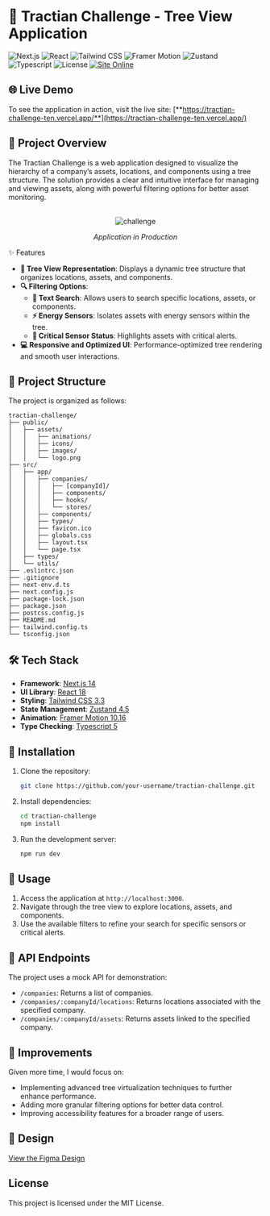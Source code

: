 # 🚀 Tractian Challenge - Tree View Application

![Next.js](https://img.shields.io/badge/Next.js-14.0.1-blue) ![React](https://img.shields.io/badge/React-18.0.0-blue) ![Tailwind CSS](https://img.shields.io/badge/TailwindCSS-3.3.0-blue) ![Framer Motion](https://img.shields.io/badge/Framer--Motion-10.16.4-blue) ![Zustand](https://img.shields.io/badge/Zustand-4.5.5-blue) ![Typescript](https://img.shields.io/badge/Typescript-5.0-blue) ![License](https://img.shields.io/badge/License-MIT-green) [![Site Online](https://img.shields.io/badge/Site-Online-brightgreen)](https://tractian-challenge-ten.vercel.app/)

## 🌐 Live Demo

To see the application in action, visit the live site:
[**https://tractian-challenge-ten.vercel.app/**](https://tractian-challenge-ten.vercel.app/)

## 📖 Project Overview

The Tractian Challenge is a web application designed to visualize the hierarchy of a company’s assets, locations, and components using a tree structure. The solution provides a clear and intuitive interface for managing and viewing assets, along with powerful filtering options for better asset monitoring.

<br/>

<div align="center">
  <img src="https://github.com/user-attachments/assets/c084259c-7f43-4197-b29e-dea97f22abfa" alt="challenge" />
  <p><em>Application in Production</em></p>
</div

## ✨ Features

- **🌳 Tree View Representation**: Displays a dynamic tree structure that organizes locations, assets, and components.
- **🔍 Filtering Options**:
  - **📝 Text Search**: Allows users to search specific locations, assets, or components.
  - **⚡ Energy Sensors**: Isolates assets with energy sensors within the tree.
  - **🚨 Critical Sensor Status**: Highlights assets with critical alerts.
- **💻 Responsive and Optimized UI**: Performance-optimized tree rendering and smooth user interactions.

## 📂 Project Structure

The project is organized as follows:

```
tractian-challenge/
├── public/
│   ├── assets/
│   │   ├── animations/
│   │   ├── icons/
│   │   ├── images/
│   │   └── logo.png
├── src/
│   ├── app/
│   │   ├── companies/
│   │   │   ├── [companyId]/
│   │   │   ├── components/
│   │   │   ├── hooks/
│   │   │   └── stores/
│   │   ├── components/
│   │   ├── types/
│   │   ├── favicon.ico
│   │   ├── globals.css
│   │   ├── layout.tsx
│   │   └── page.tsx
│   ├── types/
│   └── utils/
├── .eslintrc.json
├── .gitignore
├── next-env.d.ts
├── next.config.js
├── package-lock.json
├── package.json
├── postcss.config.js
├── README.md
├── tailwind.config.ts
└── tsconfig.json
```

## 🛠️ Tech Stack

- **Framework**: [Next.js 14](https://nextjs.org/)
- **UI Library**: [React 18](https://reactjs.org/)
- **Styling**: [Tailwind CSS 3.3](https://tailwindcss.com/)
- **State Management**: [Zustand 4.5](https://zustand-demo.pmnd.rs/)
- **Animation**: [Framer Motion 10.16](https://www.framer.com/motion/)
- **Type Checking**: [Typescript 5](https://www.typescriptlang.org/)

## 🚀 Installation

1. Clone the repository:
   ```bash
   git clone https://github.com/your-username/tractian-challenge.git
   ```
2. Install dependencies:
   ```bash
   cd tractian-challenge
   npm install
   ```
3. Run the development server:
   ```bash
   npm run dev
   ```

## 🎯 Usage

1. Access the application at `http://localhost:3000`.
2. Navigate through the tree view to explore locations, assets, and components.
3. Use the available filters to refine your search for specific sensors or critical alerts.

## 📡 API Endpoints

The project uses a mock API for demonstration:

- `/companies`: Returns a list of companies.
- `/companies/:companyId/locations`: Returns locations associated with the specified company.
- `/companies/:companyId/assets`: Returns assets linked to the specified company.

## 📝 Improvements

Given more time, I would focus on:

- Implementing advanced tree virtualization techniques to further enhance performance.
- Adding more granular filtering options for better data control.
- Improving accessibility features for a broader range of users.

## 🎨 Design

[View the Figma Design](https://www.figma.com/file/F52Yv8RmGoGOYcV9CiuIZ1/%5BCareers%5D-Frontend-Challenge-v2?type=design&node-id=0-1&mode=design&t=r3n2A4W0ZFUwVjAs-0)

<!-- Include a video demo of the application if available -->

## License

This project is licensed under the MIT License.
